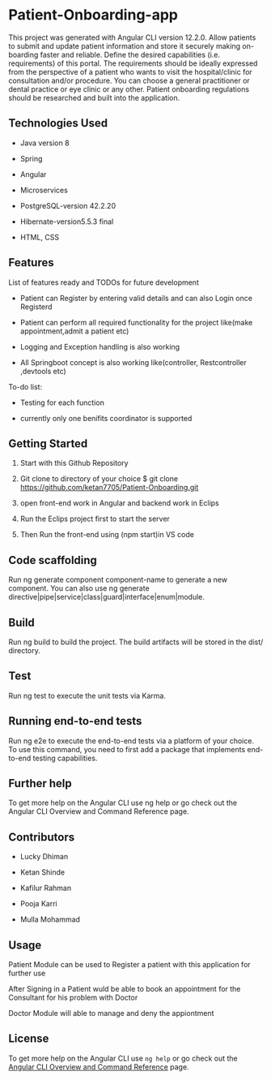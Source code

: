 # Patient-Onboarding-app

This project was generated with Angular CLI version 12.2.0. Allow patients to submit and update patient information and store it securely making on- boarding faster and reliable. Define the desired capabilities (i.e. requirements) of this portal. The requirements should be ideally expressed from the perspective of a patient who wants to visit the hospital/clinic for consultation and/or procedure. You can choose a general practitioner or dental practice or eye clinic or any other. Patient onboarding regulations should be researched and built into the application.

## Technologies Used

* Java version 8

* Spring

* Angular

* Microservices

* PostgreSQL-version 42.2.20 

* Hibernate-version5.5.3 final

* HTML, CSS 

## Features

List of features ready and TODOs for future development

* Patient can Register by entering valid details and can also Login once Registerd

* Patient can perform all required functionality for the project like(make appointment,admit a patient etc)

* Logging and Exception handling is also working 

* All Springboot concept is also working like(controller, Restcontroller ,devtools etc)

To-do list:

* Testing for each function

* currently only one benifits coordinator is supported

## Getting Started

1. Start with this Github Repository

2. Git clone to directory of your choice $ git clone https://github.com/ketan7705/Patient-Onboarding.git

3. open front-end work in Angular and backend work in Eclips

4. Run the Eclips project first to start the server 

5. Then Run the front-end using (npm start)in VS code

## Code scaffolding

Run ng generate component component-name to generate a new component. You can also use ng generate directive|pipe|service|class|guard|interface|enum|module.

## Build

Run ng build to build the project. The build artifacts will be stored in the dist/ directory.

## Test

Run ng test to execute the unit tests via Karma.

## Running end-to-end tests

Run ng e2e to execute the end-to-end tests via a platform of your choice. To use this command, you need to first add a package that implements end-to-end testing capabilities.

## Further help

To get more help on the Angular CLI use ng help or go check out the Angular CLI Overview and Command Reference page.

## Contributors

* Lucky Dhiman

* Ketan Shinde

* Kafilur Rahman

* Pooja Karri

* Mulla Mohammad

## Usage

Patient Module can be used to Register a patient with this application for further use

After Signing in a Patient wuld be able to book an appointment for the Consultant for his problem with Doctor

Doctor Module will able to manage and deny the appiontment

## License

To get more help on the Angular CLI use `ng help` or go check out the [Angular CLI Overview and Command Reference](https://angular.io/cli) page.

